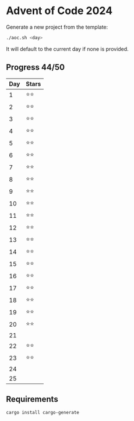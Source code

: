 # Advent of Code 2024

Generate a new project from the template:
```sh
./aoc.sh <day>
```
It will default to the current day if none is provided.


## Progress 44/50 

| Day | Stars |
|-----|-------|
|  1  | ⭐⭐   |
|  2  | ⭐⭐   |
|  3  | ⭐⭐   |
|  4  | ⭐⭐   |
|  5  | ⭐⭐   |
|  6  | ⭐⭐   |
|  7  | ⭐⭐   |
|  8  | ⭐⭐   |
|  9  | ⭐⭐   |
| 10  | ⭐⭐   |
| 11  | ⭐⭐   |
| 12  | ⭐⭐   |
| 13  | ⭐⭐   |
| 14  | ⭐⭐   |
| 15  | ⭐⭐   |
| 16  | ⭐⭐   |
| 17  | ⭐⭐   |
| 18  | ⭐⭐   |
| 19  | ⭐⭐   |
| 20  | ⭐⭐   |
| 21  |       |
| 22  | ⭐⭐   |
| 23  | ⭐⭐   |
| 24  |       |
| 25  |       |


## Requirements

```sh
cargo install cargo-generate
```

